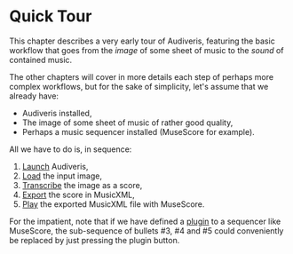 # Quick Tour

This chapter describes a very early tour of Audiveris, featuring the basic workflow that goes from
the _image_ of some sheet of music to the _sound_ of contained music.

The other chapters will cover in more details each step of perhaps more complex workflows,
but for the sake of simplicity, let's assume that we already have:

* Audiveris installed,
* The image of some sheet of music of rather good quality,
* Perhaps a music sequencer installed (MuseScore for example).

All we have to do is, in sequence:
1. [Launch](launch.md) Audiveris,
2. [Load](load.md) the input image,
3. [Transcribe](transcribe.md) the image as a score,
4. [Export](export.md) the score in MusicXML,
5. [Play](play.md) the exported MusicXML file with MuseScore.

For the impatient, note that if we have defined a [plugin](../advanced/plugins.md) to a sequencer
like MuseScore, the sub-sequence of bullets \#3, \#4 and \#5 could conveniently be replaced by just
pressing the plugin button.
